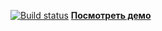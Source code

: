 [![Build status](https://ci.appveyor.com/api/projects/status/3mrosxgee9h71330?svg=true)](https://ci.appveyor.com/project/SergeiZelenkov/dnd)
**[Посмотреть демо](https://SergeiZelenkov.github.io/dnd/)**
